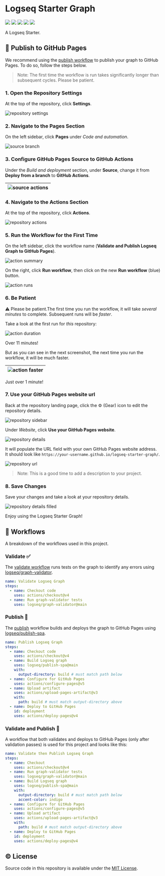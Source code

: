 # Logseq Starter Graph

<p>
<img src="https://img.shields.io/github/languages/code-size/semanticdata/logseq-starter-graph" />
<img src="https://img.shields.io/github/repo-size/semanticdata/logseq-starter-graph" />
<img src="https://img.shields.io/github/commit-activity/t/semanticdata/logseq-starter-graph" />
<img src="https://img.shields.io/github/last-commit/semanticdata/logseq-starter-graph" />
<img src="https://img.shields.io/website/https/semanticdata.github.io/logseq-starter-graph.svg" />
</p>

A Logseq Starter.

## 📢 Publish to GitHub Pages

We recommend using the [publish workflow](https://github.com/semanticdata/logseq-starter-graph/blob/main/.github/workflows/logseq-publish.yml) to publish your graph to GitHub Pages. To do so, follow the steps below.

> Note: The first time the workflow is run takes significantly longer than subsequent cycles. Please be patient.

### 1. Open the Repository Settings

At the top of the repository, click **Settings**.

![repository settings](assets/repository-settings.png)

### 2. Navigate to the Pages Section

On the left sidebar, click **Pages** under *Code and automation*.

![source branch](assets/source-branch.png)

### 3. Configure GitHub Pages Source to GitHub Actions

Under the *Build and deployment* section, under **Source**, change it from **Deploy from a branch** to **GitHub Actions**.

<div align="center">

| ![source actions](assets/source-actions.png) |
| --- |
</div>

### 4. Navigate to the Actions Section

At the top of the repository, click **Actions**.

![repository actions](assets/repository-actions.png)

### 5. Run the Workflow for the First Time

On the left sidebar, click the workflow name (**Validate and Publish Logseq Graph to GitHub Pages**).

![action summary](assets/action-summary.png)

On the right, click **Run workflow**, then click on the new **Run workflow** (blue) button.

![action runs](assets/action-runs.png)

### 6. Be Patient

⚠ Please be patient.The first time you run the workflow, it will take *several minutes* to complete. Subsequent runs will be *faster*.

Take a look at the first run for *this* repository:

![action duration](assets/action-duration.png)

Over 11 minutes!

But as you can see in the next screenshot, the next time you run the workflow, it will be much faster.

<div align="center">

| ![action faster](assets/action-faster.png) |
| --- |
</div>

Just over 1 minute!

### 7. Use your GitHub Pages website url

Back at the repository landing page, click the ⚙ (Gear) icon to edit the repository details.

![repository sidebar](assets/repository-sidebar.png)

Under *Website*, click **Use your GitHub Pages website**.

![repository details](assets/repository-details.png)

It will populate the URL field with your own GitHub Pages website address. It should look like `https://your-username.github.io/logseq-starter-graph/`.

![repository url](assets/repository-url.png)

> Note: This is a good time to add a description to your project.

### 8. Save Changes

Save your changes and take a look at your repository details.

![repository details filled](assets/repository-details-filled.png)

Enjoy using the Logseq Starter Graph!

## 🔀 Workflows

A breakdown of the workflows used in this project.

### Validate ✅

The [validate workflow](https://github.com/semanticdata/logseq-starter-graph/blob/main/.github/workflows/logseq-validate.yml) runs tests on the graph to identify any errors using [logseq/graph-validator](https://github.com/logseq/graph-validator).

```yml
name: Validate Logseq Graph
steps:
  - name: Checkout code
    uses: actions/checkout@v4
  - name: Run graph-validator tests
    uses: logseq/graph-validator@main
```

### Publish 📢

The [publish](https://github.com/semanticdata/logseq-starter-graph/blob/main/.github/workflows/logseq-publish.yml) workflow builds and deploys the graph to GitHub Pages using [logseq/publish-spa](https://github.com/logseq/publish-spa).

```yml
name: Publish Logseq Graph
steps:
  - name: Checkout code
    uses: actions/checkout@v4
  - name: Build Logseq graph
    uses: logseq/publish-spa@main
    with:
      output-directory: build # must match path below
  - name: Configure for GitHub Pages
    uses: actions/configure-pages@v5
  - name: Upload artifact
    uses: actions/upload-pages-artifact@v3
    with:
      path: build # must match output-directory above
  - name: Deploy to GitHub Pages
    id: deployment
    uses: actions/deploy-pages@v4
```

### Validate and Publish 🚀

A workflow that both validates and deploys to GitHub Pages (only after validation passes) is used for this project and looks like this:

```yml
name: Validate then Publish Logseq Graph
steps:
  - name: Checkout
    uses: actions/checkout@v4
  - name: Run graph-validator tests
    uses: logseq/graph-validator@main
  - name: Build Logseq graph
    uses: logseq/publish-spa@main
    with:
      output-directory: build # must match path below
      accent-color: indigo
  - name: Configure for GitHub Pages
    uses: actions/configure-pages@v5
  - name: Upload artifact
    uses: actions/upload-pages-artifact@v3
    with:
      path: build # must match output-directory above
  - name: Deploy to GitHub Pages
    id: deployment
    uses: actions/deploy-pages@v4
```

## © License

Source code in this repository is available under the [MIT License](LICENSE).
